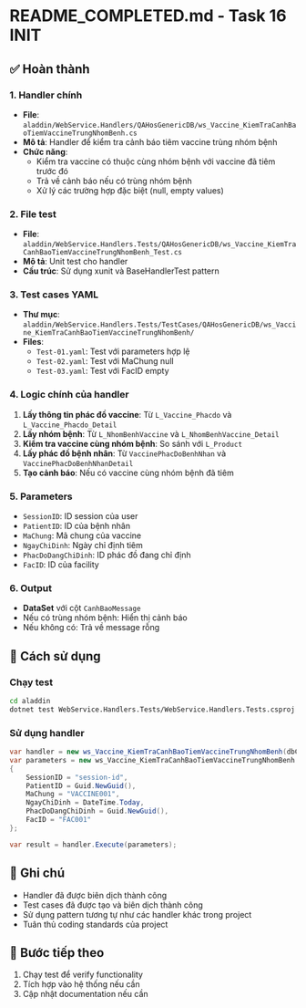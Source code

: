 # README_COMPLETED.md - Task 16 INIT

## ✅ Hoàn thành

### 1. Handler chính
- **File**: `aladdin/WebService.Handlers/QAHosGenericDB/ws_Vaccine_KiemTraCanhBaoTiemVaccineTrungNhomBenh.cs`
- **Mô tả**: Handler để kiểm tra cảnh báo tiêm vaccine trùng nhóm bệnh
- **Chức năng**: 
  - Kiểm tra vaccine có thuộc cùng nhóm bệnh với vaccine đã tiêm trước đó
  - Trả về cảnh báo nếu có trùng nhóm bệnh
  - Xử lý các trường hợp đặc biệt (null, empty values)

### 2. File test
- **File**: `aladdin/WebService.Handlers.Tests/QAHosGenericDB/ws_Vaccine_KiemTraCanhBaoTiemVaccineTrungNhomBenh_Test.cs`
- **Mô tả**: Unit test cho handler
- **Cấu trúc**: Sử dụng xunit và BaseHandlerTest pattern

### 3. Test cases YAML
- **Thư mục**: `aladdin/WebService.Handlers.Tests/TestCases/QAHosGenericDB/ws_Vaccine_KiemTraCanhBaoTiemVaccineTrungNhomBenh/`
- **Files**:
  - `Test-01.yaml`: Test với parameters hợp lệ
  - `Test-02.yaml`: Test với MaChung null
  - `Test-03.yaml`: Test với FacID empty

### 4. Logic chính của handler
1. **Lấy thông tin phác đồ vaccine**: Từ `L_Vaccine_Phacdo` và `L_Vaccine_Phacdo_Detail`
2. **Lấy nhóm bệnh**: Từ `L_NhomBenhVaccine` và `L_NhomBenhVaccine_Detail`
3. **Kiểm tra vaccine cùng nhóm bệnh**: So sánh với `L_Product`
4. **Lấy phác đồ bệnh nhân**: Từ `VaccinePhacDoBenhNhan` và `VaccinePhacDoBenhNhanDetail`
5. **Tạo cảnh báo**: Nếu có vaccine cùng nhóm bệnh đã tiêm

### 5. Parameters
- `SessionID`: ID session của user
- `PatientID`: ID của bệnh nhân
- `MaChung`: Mã chung của vaccine
- `NgayChiDinh`: Ngày chỉ định tiêm
- `PhacDoDangChiDinh`: ID phác đồ đang chỉ định
- `FacID`: ID của facility

### 6. Output
- **DataSet** với cột `CanhBaoMessage`
- Nếu có trùng nhóm bệnh: Hiển thị cảnh báo
- Nếu không có: Trả về message rỗng

## 🔧 Cách sử dụng

### Chạy test
```bash
cd aladdin
dotnet test WebService.Handlers.Tests/WebService.Handlers.Tests.csproj
```

### Sử dụng handler
```csharp
var handler = new ws_Vaccine_KiemTraCanhBaoTiemVaccineTrungNhomBenh(dbConnection);
var parameters = new ws_Vaccine_KiemTraCanhBaoTiemVaccineTrungNhomBenh.Parameters
{
    SessionID = "session-id",
    PatientID = Guid.NewGuid(),
    MaChung = "VACCINE001",
    NgayChiDinh = DateTime.Today,
    PhacDoDangChiDinh = Guid.NewGuid(),
    FacID = "FAC001"
};

var result = handler.Execute(parameters);
```

## 📝 Ghi chú
- Handler đã được biên dịch thành công
- Test cases đã được tạo và biên dịch thành công
- Sử dụng pattern tương tự như các handler khác trong project
- Tuân thủ coding standards của project

## 🚀 Bước tiếp theo
1. Chạy test để verify functionality
2. Tích hợp vào hệ thống nếu cần
3. Cập nhật documentation nếu cần

